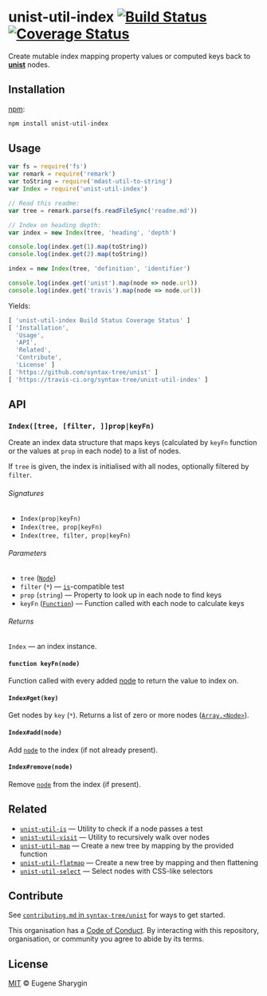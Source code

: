 # unist-util-index [![Build Status][travis-badge]][travis] [![Coverage Status][codecov-badge]][codecov]

Create mutable index mapping property values or computed keys back to
[**unist**][unist] nodes.

## Installation

[npm][]:

```bash
npm install unist-util-index
```

## Usage

```javascript
var fs = require('fs')
var remark = require('remark')
var toString = require('mdast-util-to-string')
var Index = require('unist-util-index')

// Read this readme:
var tree = remark.parse(fs.readFileSync('readme.md'))

// Index on heading depth:
var index = new Index(tree, 'heading', 'depth')

console.log(index.get(1).map(toString))
console.log(index.get(2).map(toString))

index = new Index(tree, 'definition', 'identifier')

console.log(index.get('unist').map(node => node.url))
console.log(index.get('travis').map(node => node.url))
```

Yields:

```js
[ 'unist-util-index Build Status Coverage Status' ]
[ 'Installation',
  'Usage',
  'API',
  'Related',
  'Contribute',
  'License' ]
[ 'https://github.com/syntax-tree/unist' ]
[ 'https://travis-ci.org/syntax-tree/unist-util-index' ]
```

## API

### `Index([tree, [filter, ]]prop|keyFn)`

Create an index data structure that maps keys (calculated by `keyFn` function
or the values at `prop` in each node) to a list of nodes.

If `tree` is given, the index is initialised with all nodes, optionally
filtered by `filter`.

###### Signatures

*   `Index(prop|keyFn)`
*   `Index(tree, prop|keyFn)`
*   `Index(tree, filter, prop|keyFn)`

###### Parameters

*   `tree` ([`Node`][node])
*   `filter` (`*`) — [`is`][is]-compatible test
*   `prop` (`string`) — Property to look up in each node to find keys
*   `keyFn` ([`Function`][keyfn]) — Function called with each node to calculate
    keys

###### Returns

`Index` — an index instance.

#### `function keyFn(node)`

Function called with every added [node][] to return the value to index on.

#### `Index#get(key)`

Get nodes by `key` (`*`).
Returns a list of zero or more nodes ([`Array.<Node>`][node]).

#### `Index#add(node)`

Add [`node`][node] to the index (if not already present).

#### `Index#remove(node)`

Remove [`node`][node] from the index (if present).

## Related

*   [`unist-util-is`](https://github.com/syntax-tree/unist-util-is)
    — Utility to check if a node passes a test
*   [`unist-util-visit`](https://github.com/syntax-tree/unist-util-visit)
    — Utility to recursively walk over nodes
*   [`unist-util-map`](https://github.com/syntax-tree/unist-util-map)
    — Create a new tree by mapping by the provided function
*   [`unist-util-flatmap`](https://gitlab.com/staltz/unist-util-flatmap)
    — Create a new tree by mapping and then flattening
*   [`unist-util-select`](https://github.com/syntax-tree/unist-util-select)
    — Select nodes with CSS-like selectors

## Contribute

See [`contributing.md` in `syntax-tree/unist`][contributing] for ways to get
started.

This organisation has a [Code of Conduct][coc].  By interacting with this
repository, organisation, or community you agree to abide by its terms.

## License

[MIT][license] © Eugene Sharygin

<!-- Definitions -->

[travis-badge]: https://img.shields.io/travis/syntax-tree/unist-util-index.svg

[travis]: https://travis-ci.org/syntax-tree/unist-util-index

[codecov-badge]: https://img.shields.io/codecov/c/github/syntax-tree/unist-util-index.svg

[codecov]: https://codecov.io/github/syntax-tree/unist-util-indexs

[npm]: https://docs.npmjs.com/cli/install

[license]: license

[contributing]: https://github.com/syntax-tree/unist/blob/master/contributing.md

[coc]: https://github.com/syntax-tree/unist/blob/master/code-of-conduct.md

[unist]: https://github.com/syntax-tree/unist

[node]: https://github.com/syntax-tree/unist#node

[is]: https://github.com/syntax-tree/unist-util-is

[keyfn]: #function-keyfnnode

